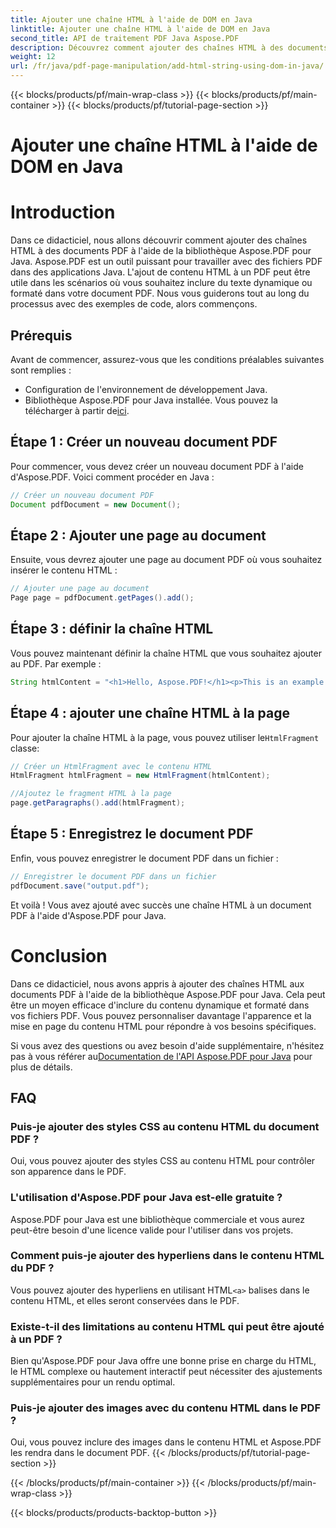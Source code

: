 ```yaml
---
title: Ajouter une chaîne HTML à l'aide de DOM en Java
linktitle: Ajouter une chaîne HTML à l'aide de DOM en Java
second_title: API de traitement PDF Java Aspose.PDF
description: Découvrez comment ajouter des chaînes HTML à des documents PDF à l'aide de la bibliothèque Aspose.PDF pour Java. Ce guide étape par étape vous montrera le processus avec des exemples de code source.
weight: 12
url: /fr/java/pdf-page-manipulation/add-html-string-using-dom-in-java/
---
```


{{< blocks/products/pf/main-wrap-class >}}
{{< blocks/products/pf/main-container >}}
{{< blocks/products/pf/tutorial-page-section >}}

# Ajouter une chaîne HTML à l'aide de DOM en Java


# Introduction
Dans ce didacticiel, nous allons découvrir comment ajouter des chaînes HTML à des documents PDF à l'aide de la bibliothèque Aspose.PDF pour Java. Aspose.PDF est un outil puissant pour travailler avec des fichiers PDF dans des applications Java. L'ajout de contenu HTML à un PDF peut être utile dans les scénarios où vous souhaitez inclure du texte dynamique ou formaté dans votre document PDF. Nous vous guiderons tout au long du processus avec des exemples de code, alors commençons.

## Prérequis
Avant de commencer, assurez-vous que les conditions préalables suivantes sont remplies :
- Configuration de l'environnement de développement Java.
-  Bibliothèque Aspose.PDF pour Java installée. Vous pouvez la télécharger à partir de[ici](https://releases.aspose.com/pdf/java/).

## Étape 1 : Créer un nouveau document PDF
Pour commencer, vous devez créer un nouveau document PDF à l'aide d'Aspose.PDF. Voici comment procéder en Java :

```java
// Créer un nouveau document PDF
Document pdfDocument = new Document();
```

## Étape 2 : Ajouter une page au document
Ensuite, vous devrez ajouter une page au document PDF où vous souhaitez insérer le contenu HTML :

```java
// Ajouter une page au document
Page page = pdfDocument.getPages().add();
```

## Étape 3 : définir la chaîne HTML
Vous pouvez maintenant définir la chaîne HTML que vous souhaitez ajouter au PDF. Par exemple :

```java
String htmlContent = "<h1>Hello, Aspose.PDF!</h1><p>This is an example of adding HTML content to a PDF document.</p>";
```

## Étape 4 : ajouter une chaîne HTML à la page
 Pour ajouter la chaîne HTML à la page, vous pouvez utiliser le`HtmlFragment` classe:

```java
// Créer un HtmlFragment avec le contenu HTML
HtmlFragment htmlFragment = new HtmlFragment(htmlContent);

//Ajoutez le fragment HTML à la page
page.getParagraphs().add(htmlFragment);
```

## Étape 5 : Enregistrez le document PDF
Enfin, vous pouvez enregistrer le document PDF dans un fichier :

```java
// Enregistrer le document PDF dans un fichier
pdfDocument.save("output.pdf");
```

Et voilà ! Vous avez ajouté avec succès une chaîne HTML à un document PDF à l'aide d'Aspose.PDF pour Java.

# Conclusion
Dans ce didacticiel, nous avons appris à ajouter des chaînes HTML aux documents PDF à l'aide de la bibliothèque Aspose.PDF pour Java. Cela peut être un moyen efficace d'inclure du contenu dynamique et formaté dans vos fichiers PDF. Vous pouvez personnaliser davantage l'apparence et la mise en page du contenu HTML pour répondre à vos besoins spécifiques.

 Si vous avez des questions ou avez besoin d'aide supplémentaire, n'hésitez pas à vous référer au[Documentation de l'API Aspose.PDF pour Java](https://reference.aspose.com/pdf/java/) pour plus de détails.

## FAQ

### Puis-je ajouter des styles CSS au contenu HTML du document PDF ?
   Oui, vous pouvez ajouter des styles CSS au contenu HTML pour contrôler son apparence dans le PDF.

### L'utilisation d'Aspose.PDF pour Java est-elle gratuite ?
   Aspose.PDF pour Java est une bibliothèque commerciale et vous aurez peut-être besoin d'une licence valide pour l'utiliser dans vos projets.

### Comment puis-je ajouter des hyperliens dans le contenu HTML du PDF ?
   Vous pouvez ajouter des hyperliens en utilisant HTML`<a>` balises dans le contenu HTML, et elles seront conservées dans le PDF.

### Existe-t-il des limitations au contenu HTML qui peut être ajouté à un PDF ?
   Bien qu'Aspose.PDF pour Java offre une bonne prise en charge du HTML, le HTML complexe ou hautement interactif peut nécessiter des ajustements supplémentaires pour un rendu optimal.

### Puis-je ajouter des images avec du contenu HTML dans le PDF ?
   Oui, vous pouvez inclure des images dans le contenu HTML et Aspose.PDF les rendra dans le document PDF.
{{< /blocks/products/pf/tutorial-page-section >}}

{{< /blocks/products/pf/main-container >}}
{{< /blocks/products/pf/main-wrap-class >}}

{{< blocks/products/products-backtop-button >}}
